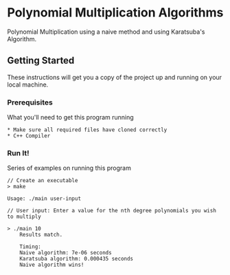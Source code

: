 
# Polynomial Multiplication Algorithms

Polynomial Multiplication using a naive method and using Karatsuba's Algorithm. 

## Getting Started

These instructions will get you a copy of the project up and running on your local machine. 

### Prerequisites

What you'll need to get this program running

```
* Make sure all required files have cloned correctly
* C++ Compiler
```

### Run It! 

Series of examples on running this program 

```
// Create an executable
> make 

Usage: ./main user-input

// User input: Enter a value for the nth degree polynomials you wish to multiply 

> ./main 10
    Results match.
    
    Timing: 
    Naive algorithm: 7e-06 seconds
    Karatsuba algorithm: 0.000435 seconds
    Naive algorithm wins!
    
```



